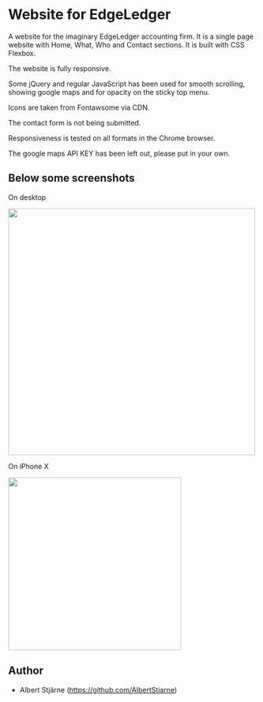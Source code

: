 # Website for EdgeLedger

A website for the imaginary EdgeLedger accounting firm. It is a single page website with Home, What, Who and Contact sections. It is built with CSS Flexbox.

The website is fully responsive.

Some jQuery and regular JavaScript has been used for smooth scrolling, showing google maps and for opacity on the sticky top menu.

Icons are taken from Fontawsome via CDN.

The contact form is not being submitted.

Responsiveness is tested on all formats in the Chrome browser.

The google maps API KEY has been left out, please put in your own.

## Below some screenshots

On desktop

<img src="desktop.gif" width=500>

On iPhone X

<img src="iPhone_X.gif" width=350>

## Author
* Albert Stjärne (https://github.com/AlbertStjarne)